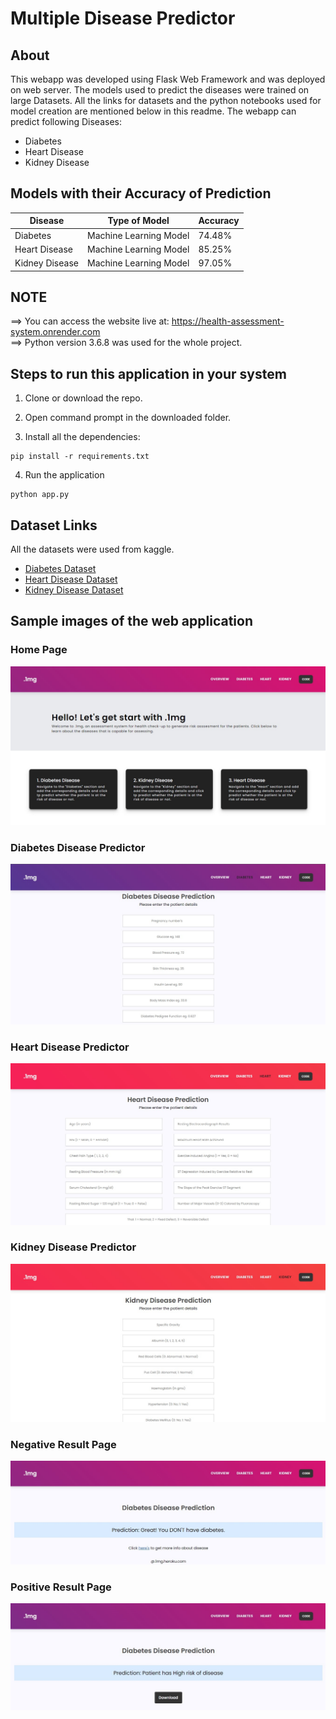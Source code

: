# Multiple Disease Predictor

## About

This webapp was developed using Flask Web Framework and was deployed on web server. The models used to predict the diseases were trained on large Datasets. All the links for datasets and the python notebooks used for model creation are mentioned below in this readme. The webapp can predict following Diseases:

- Diabetes
- Heart Disease
- Kidney Disease

## Models with their Accuracy of Prediction

| Disease        | Type of Model            | Accuracy |
| -------------- | ------------------------ | -------- |
| Diabetes       | Machine Learning Model   | 74.48%   |
| Heart Disease  | Machine Learning Model   | 85.25%   |
| Kidney Disease | Machine Learning Model   | 97.05%   |


## NOTE

==> You can access the website live at: https://health-assessment-system.onrender.com <br>
==> Python version 3.6.8 was used for the whole project.<br>

## Steps to run this application in your system

1. Clone or download the repo.
 
2. Open command prompt in the downloaded folder.

3. Install all the dependencies:

```
pip install -r requirements.txt
```

4. Run the application

```
python app.py
```

## Dataset Links

All the datasets were used from kaggle.

- [Diabetes Dataset](https://www.kaggle.com/uciml/pima-indians-diabetes-database)
- [Heart Disease Dataset](https://www.kaggle.com/ronitf/heart-disease-uci)
- [Kidney Disease Dataset](https://www.kaggle.com/mansoordaku/ckdisease)

## Sample images of the web application

### Home Page
<img src="img/home page.jpg" alt="My cool logo"/>
<br>

### Diabetes Disease Predictor
<img src="img/diabetes.jpg" alt="My cool logo"/>
<br>

### Heart Disease Predictor
<img src="img/heart.jpg" alt="My cool logo"/>
<br>

### Kidney Disease Predictor
<img src="img/kidney.jpg" alt="My cool logo"/>
<br>

### Negative Result Page
<img src="img/0.jpg" alt="My cool logo"/>
<br>

### Positive Result Page
<img src="img/1.jpg" alt="My cool logo"/>

